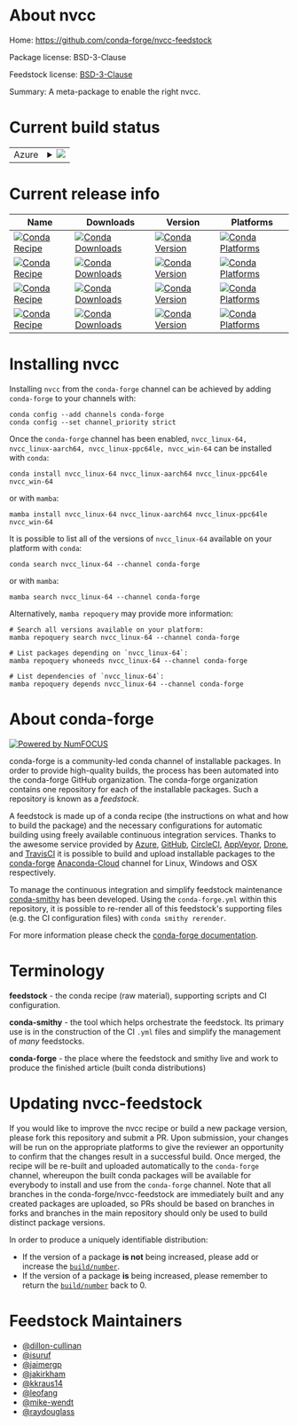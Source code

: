 About nvcc
==========

Home: https://github.com/conda-forge/nvcc-feedstock

Package license: BSD-3-Clause

Feedstock license: [BSD-3-Clause](https://github.com/conda-forge/nvcc-feedstock/blob/main/LICENSE.txt)

Summary: A meta-package to enable the right nvcc.

Current build status
====================


<table>
    
  <tr>
    <td>Azure</td>
    <td>
      <details>
        <summary>
          <a href="https://dev.azure.com/conda-forge/feedstock-builds/_build/latest?definitionId=7480&branchName=main">
            <img src="https://dev.azure.com/conda-forge/feedstock-builds/_apis/build/status/nvcc-feedstock?branchName=main">
          </a>
        </summary>
        <table>
          <thead><tr><th>Variant</th><th>Status</th></tr></thead>
          <tbody><tr>
              <td>linux_64_cdt_namecos6cross_target_platformlinux-64cuda_compiler_version10.0</td>
              <td>
                <a href="https://dev.azure.com/conda-forge/feedstock-builds/_build/latest?definitionId=7480&branchName=main">
                  <img src="https://dev.azure.com/conda-forge/feedstock-builds/_apis/build/status/nvcc-feedstock?branchName=main&jobName=linux&configuration=linux%20linux_64_cdt_namecos6cross_target_platformlinux-64cuda_compiler_version10.0" alt="variant">
                </a>
              </td>
            </tr><tr>
              <td>linux_64_cdt_namecos6cross_target_platformlinux-64cuda_compiler_version10.1</td>
              <td>
                <a href="https://dev.azure.com/conda-forge/feedstock-builds/_build/latest?definitionId=7480&branchName=main">
                  <img src="https://dev.azure.com/conda-forge/feedstock-builds/_apis/build/status/nvcc-feedstock?branchName=main&jobName=linux&configuration=linux%20linux_64_cdt_namecos6cross_target_platformlinux-64cuda_compiler_version10.1" alt="variant">
                </a>
              </td>
            </tr><tr>
              <td>linux_64_cdt_namecos6cross_target_platformlinux-64cuda_compiler_version10.2</td>
              <td>
                <a href="https://dev.azure.com/conda-forge/feedstock-builds/_build/latest?definitionId=7480&branchName=main">
                  <img src="https://dev.azure.com/conda-forge/feedstock-builds/_apis/build/status/nvcc-feedstock?branchName=main&jobName=linux&configuration=linux%20linux_64_cdt_namecos6cross_target_platformlinux-64cuda_compiler_version10.2" alt="variant">
                </a>
              </td>
            </tr><tr>
              <td>linux_64_cdt_namecos6cross_target_platformlinux-64cuda_compiler_version9.2</td>
              <td>
                <a href="https://dev.azure.com/conda-forge/feedstock-builds/_build/latest?definitionId=7480&branchName=main">
                  <img src="https://dev.azure.com/conda-forge/feedstock-builds/_apis/build/status/nvcc-feedstock?branchName=main&jobName=linux&configuration=linux%20linux_64_cdt_namecos6cross_target_platformlinux-64cuda_compiler_version9.2" alt="variant">
                </a>
              </td>
            </tr><tr>
              <td>linux_64_cdt_namecos6cross_target_platformlinux-aarch64cuda_compiler_version10.0</td>
              <td>
                <a href="https://dev.azure.com/conda-forge/feedstock-builds/_build/latest?definitionId=7480&branchName=main">
                  <img src="https://dev.azure.com/conda-forge/feedstock-builds/_apis/build/status/nvcc-feedstock?branchName=main&jobName=linux&configuration=linux%20linux_64_cdt_namecos6cross_target_platformlinux-aarch64cuda_compiler_version10.0" alt="variant">
                </a>
              </td>
            </tr><tr>
              <td>linux_64_cdt_namecos6cross_target_platformlinux-aarch64cuda_compiler_version10.1</td>
              <td>
                <a href="https://dev.azure.com/conda-forge/feedstock-builds/_build/latest?definitionId=7480&branchName=main">
                  <img src="https://dev.azure.com/conda-forge/feedstock-builds/_apis/build/status/nvcc-feedstock?branchName=main&jobName=linux&configuration=linux%20linux_64_cdt_namecos6cross_target_platformlinux-aarch64cuda_compiler_version10.1" alt="variant">
                </a>
              </td>
            </tr><tr>
              <td>linux_64_cdt_namecos6cross_target_platformlinux-aarch64cuda_compiler_version10.2</td>
              <td>
                <a href="https://dev.azure.com/conda-forge/feedstock-builds/_build/latest?definitionId=7480&branchName=main">
                  <img src="https://dev.azure.com/conda-forge/feedstock-builds/_apis/build/status/nvcc-feedstock?branchName=main&jobName=linux&configuration=linux%20linux_64_cdt_namecos6cross_target_platformlinux-aarch64cuda_compiler_version10.2" alt="variant">
                </a>
              </td>
            </tr><tr>
              <td>linux_64_cdt_namecos6cross_target_platformlinux-aarch64cuda_compiler_version9.2</td>
              <td>
                <a href="https://dev.azure.com/conda-forge/feedstock-builds/_build/latest?definitionId=7480&branchName=main">
                  <img src="https://dev.azure.com/conda-forge/feedstock-builds/_apis/build/status/nvcc-feedstock?branchName=main&jobName=linux&configuration=linux%20linux_64_cdt_namecos6cross_target_platformlinux-aarch64cuda_compiler_version9.2" alt="variant">
                </a>
              </td>
            </tr><tr>
              <td>linux_64_cdt_namecos6cross_target_platformlinux-ppc64lecuda_compiler_version10.0</td>
              <td>
                <a href="https://dev.azure.com/conda-forge/feedstock-builds/_build/latest?definitionId=7480&branchName=main">
                  <img src="https://dev.azure.com/conda-forge/feedstock-builds/_apis/build/status/nvcc-feedstock?branchName=main&jobName=linux&configuration=linux%20linux_64_cdt_namecos6cross_target_platformlinux-ppc64lecuda_compiler_version10.0" alt="variant">
                </a>
              </td>
            </tr><tr>
              <td>linux_64_cdt_namecos6cross_target_platformlinux-ppc64lecuda_compiler_version10.1</td>
              <td>
                <a href="https://dev.azure.com/conda-forge/feedstock-builds/_build/latest?definitionId=7480&branchName=main">
                  <img src="https://dev.azure.com/conda-forge/feedstock-builds/_apis/build/status/nvcc-feedstock?branchName=main&jobName=linux&configuration=linux%20linux_64_cdt_namecos6cross_target_platformlinux-ppc64lecuda_compiler_version10.1" alt="variant">
                </a>
              </td>
            </tr><tr>
              <td>linux_64_cdt_namecos6cross_target_platformlinux-ppc64lecuda_compiler_version10.2</td>
              <td>
                <a href="https://dev.azure.com/conda-forge/feedstock-builds/_build/latest?definitionId=7480&branchName=main">
                  <img src="https://dev.azure.com/conda-forge/feedstock-builds/_apis/build/status/nvcc-feedstock?branchName=main&jobName=linux&configuration=linux%20linux_64_cdt_namecos6cross_target_platformlinux-ppc64lecuda_compiler_version10.2" alt="variant">
                </a>
              </td>
            </tr><tr>
              <td>linux_64_cdt_namecos6cross_target_platformlinux-ppc64lecuda_compiler_version9.2</td>
              <td>
                <a href="https://dev.azure.com/conda-forge/feedstock-builds/_build/latest?definitionId=7480&branchName=main">
                  <img src="https://dev.azure.com/conda-forge/feedstock-builds/_apis/build/status/nvcc-feedstock?branchName=main&jobName=linux&configuration=linux%20linux_64_cdt_namecos6cross_target_platformlinux-ppc64lecuda_compiler_version9.2" alt="variant">
                </a>
              </td>
            </tr><tr>
              <td>linux_64_cdt_namecos7cross_target_platformlinux-64cuda_compiler_version11.0</td>
              <td>
                <a href="https://dev.azure.com/conda-forge/feedstock-builds/_build/latest?definitionId=7480&branchName=main">
                  <img src="https://dev.azure.com/conda-forge/feedstock-builds/_apis/build/status/nvcc-feedstock?branchName=main&jobName=linux&configuration=linux%20linux_64_cdt_namecos7cross_target_platformlinux-64cuda_compiler_version11.0" alt="variant">
                </a>
              </td>
            </tr><tr>
              <td>linux_64_cdt_namecos7cross_target_platformlinux-64cuda_compiler_version11.1</td>
              <td>
                <a href="https://dev.azure.com/conda-forge/feedstock-builds/_build/latest?definitionId=7480&branchName=main">
                  <img src="https://dev.azure.com/conda-forge/feedstock-builds/_apis/build/status/nvcc-feedstock?branchName=main&jobName=linux&configuration=linux%20linux_64_cdt_namecos7cross_target_platformlinux-64cuda_compiler_version11.1" alt="variant">
                </a>
              </td>
            </tr><tr>
              <td>linux_64_cdt_namecos7cross_target_platformlinux-64cuda_compiler_version11.2</td>
              <td>
                <a href="https://dev.azure.com/conda-forge/feedstock-builds/_build/latest?definitionId=7480&branchName=main">
                  <img src="https://dev.azure.com/conda-forge/feedstock-builds/_apis/build/status/nvcc-feedstock?branchName=main&jobName=linux&configuration=linux%20linux_64_cdt_namecos7cross_target_platformlinux-64cuda_compiler_version11.2" alt="variant">
                </a>
              </td>
            </tr><tr>
              <td>linux_64_cdt_namecos7cross_target_platformlinux-64cuda_compiler_version11.3</td>
              <td>
                <a href="https://dev.azure.com/conda-forge/feedstock-builds/_build/latest?definitionId=7480&branchName=main">
                  <img src="https://dev.azure.com/conda-forge/feedstock-builds/_apis/build/status/nvcc-feedstock?branchName=main&jobName=linux&configuration=linux%20linux_64_cdt_namecos7cross_target_platformlinux-64cuda_compiler_version11.3" alt="variant">
                </a>
              </td>
            </tr><tr>
              <td>linux_64_cdt_namecos7cross_target_platformlinux-64cuda_compiler_version11.4</td>
              <td>
                <a href="https://dev.azure.com/conda-forge/feedstock-builds/_build/latest?definitionId=7480&branchName=main">
                  <img src="https://dev.azure.com/conda-forge/feedstock-builds/_apis/build/status/nvcc-feedstock?branchName=main&jobName=linux&configuration=linux%20linux_64_cdt_namecos7cross_target_platformlinux-64cuda_compiler_version11.4" alt="variant">
                </a>
              </td>
            </tr><tr>
              <td>linux_64_cdt_namecos7cross_target_platformlinux-64cuda_compiler_version11.5</td>
              <td>
                <a href="https://dev.azure.com/conda-forge/feedstock-builds/_build/latest?definitionId=7480&branchName=main">
                  <img src="https://dev.azure.com/conda-forge/feedstock-builds/_apis/build/status/nvcc-feedstock?branchName=main&jobName=linux&configuration=linux%20linux_64_cdt_namecos7cross_target_platformlinux-64cuda_compiler_version11.5" alt="variant">
                </a>
              </td>
            </tr><tr>
              <td>linux_64_cdt_namecos7cross_target_platformlinux-64cuda_compiler_version11.6</td>
              <td>
                <a href="https://dev.azure.com/conda-forge/feedstock-builds/_build/latest?definitionId=7480&branchName=main">
                  <img src="https://dev.azure.com/conda-forge/feedstock-builds/_apis/build/status/nvcc-feedstock?branchName=main&jobName=linux&configuration=linux%20linux_64_cdt_namecos7cross_target_platformlinux-64cuda_compiler_version11.6" alt="variant">
                </a>
              </td>
            </tr><tr>
              <td>linux_64_cdt_namecos7cross_target_platformlinux-64cuda_compiler_version11.7</td>
              <td>
                <a href="https://dev.azure.com/conda-forge/feedstock-builds/_build/latest?definitionId=7480&branchName=main">
                  <img src="https://dev.azure.com/conda-forge/feedstock-builds/_apis/build/status/nvcc-feedstock?branchName=main&jobName=linux&configuration=linux%20linux_64_cdt_namecos7cross_target_platformlinux-64cuda_compiler_version11.7" alt="variant">
                </a>
              </td>
            </tr><tr>
              <td>linux_64_cdt_namecos7cross_target_platformlinux-64cuda_compiler_version11.8</td>
              <td>
                <a href="https://dev.azure.com/conda-forge/feedstock-builds/_build/latest?definitionId=7480&branchName=main">
                  <img src="https://dev.azure.com/conda-forge/feedstock-builds/_apis/build/status/nvcc-feedstock?branchName=main&jobName=linux&configuration=linux%20linux_64_cdt_namecos7cross_target_platformlinux-64cuda_compiler_version11.8" alt="variant">
                </a>
              </td>
            </tr><tr>
              <td>linux_64_cdt_namecos7cross_target_platformlinux-aarch64cuda_compiler_version11.0</td>
              <td>
                <a href="https://dev.azure.com/conda-forge/feedstock-builds/_build/latest?definitionId=7480&branchName=main">
                  <img src="https://dev.azure.com/conda-forge/feedstock-builds/_apis/build/status/nvcc-feedstock?branchName=main&jobName=linux&configuration=linux%20linux_64_cdt_namecos7cross_target_platformlinux-aarch64cuda_compiler_version11.0" alt="variant">
                </a>
              </td>
            </tr><tr>
              <td>linux_64_cdt_namecos7cross_target_platformlinux-aarch64cuda_compiler_version11.1</td>
              <td>
                <a href="https://dev.azure.com/conda-forge/feedstock-builds/_build/latest?definitionId=7480&branchName=main">
                  <img src="https://dev.azure.com/conda-forge/feedstock-builds/_apis/build/status/nvcc-feedstock?branchName=main&jobName=linux&configuration=linux%20linux_64_cdt_namecos7cross_target_platformlinux-aarch64cuda_compiler_version11.1" alt="variant">
                </a>
              </td>
            </tr><tr>
              <td>linux_64_cdt_namecos7cross_target_platformlinux-aarch64cuda_compiler_version11.2</td>
              <td>
                <a href="https://dev.azure.com/conda-forge/feedstock-builds/_build/latest?definitionId=7480&branchName=main">
                  <img src="https://dev.azure.com/conda-forge/feedstock-builds/_apis/build/status/nvcc-feedstock?branchName=main&jobName=linux&configuration=linux%20linux_64_cdt_namecos7cross_target_platformlinux-aarch64cuda_compiler_version11.2" alt="variant">
                </a>
              </td>
            </tr><tr>
              <td>linux_64_cdt_namecos7cross_target_platformlinux-aarch64cuda_compiler_version11.3</td>
              <td>
                <a href="https://dev.azure.com/conda-forge/feedstock-builds/_build/latest?definitionId=7480&branchName=main">
                  <img src="https://dev.azure.com/conda-forge/feedstock-builds/_apis/build/status/nvcc-feedstock?branchName=main&jobName=linux&configuration=linux%20linux_64_cdt_namecos7cross_target_platformlinux-aarch64cuda_compiler_version11.3" alt="variant">
                </a>
              </td>
            </tr><tr>
              <td>linux_64_cdt_namecos7cross_target_platformlinux-aarch64cuda_compiler_version11.4</td>
              <td>
                <a href="https://dev.azure.com/conda-forge/feedstock-builds/_build/latest?definitionId=7480&branchName=main">
                  <img src="https://dev.azure.com/conda-forge/feedstock-builds/_apis/build/status/nvcc-feedstock?branchName=main&jobName=linux&configuration=linux%20linux_64_cdt_namecos7cross_target_platformlinux-aarch64cuda_compiler_version11.4" alt="variant">
                </a>
              </td>
            </tr><tr>
              <td>linux_64_cdt_namecos7cross_target_platformlinux-aarch64cuda_compiler_version11.5</td>
              <td>
                <a href="https://dev.azure.com/conda-forge/feedstock-builds/_build/latest?definitionId=7480&branchName=main">
                  <img src="https://dev.azure.com/conda-forge/feedstock-builds/_apis/build/status/nvcc-feedstock?branchName=main&jobName=linux&configuration=linux%20linux_64_cdt_namecos7cross_target_platformlinux-aarch64cuda_compiler_version11.5" alt="variant">
                </a>
              </td>
            </tr><tr>
              <td>linux_64_cdt_namecos7cross_target_platformlinux-aarch64cuda_compiler_version11.6</td>
              <td>
                <a href="https://dev.azure.com/conda-forge/feedstock-builds/_build/latest?definitionId=7480&branchName=main">
                  <img src="https://dev.azure.com/conda-forge/feedstock-builds/_apis/build/status/nvcc-feedstock?branchName=main&jobName=linux&configuration=linux%20linux_64_cdt_namecos7cross_target_platformlinux-aarch64cuda_compiler_version11.6" alt="variant">
                </a>
              </td>
            </tr><tr>
              <td>linux_64_cdt_namecos7cross_target_platformlinux-aarch64cuda_compiler_version11.7</td>
              <td>
                <a href="https://dev.azure.com/conda-forge/feedstock-builds/_build/latest?definitionId=7480&branchName=main">
                  <img src="https://dev.azure.com/conda-forge/feedstock-builds/_apis/build/status/nvcc-feedstock?branchName=main&jobName=linux&configuration=linux%20linux_64_cdt_namecos7cross_target_platformlinux-aarch64cuda_compiler_version11.7" alt="variant">
                </a>
              </td>
            </tr><tr>
              <td>linux_64_cdt_namecos7cross_target_platformlinux-aarch64cuda_compiler_version11.8</td>
              <td>
                <a href="https://dev.azure.com/conda-forge/feedstock-builds/_build/latest?definitionId=7480&branchName=main">
                  <img src="https://dev.azure.com/conda-forge/feedstock-builds/_apis/build/status/nvcc-feedstock?branchName=main&jobName=linux&configuration=linux%20linux_64_cdt_namecos7cross_target_platformlinux-aarch64cuda_compiler_version11.8" alt="variant">
                </a>
              </td>
            </tr><tr>
              <td>linux_64_cdt_namecos7cross_target_platformlinux-ppc64lecuda_compiler_version11.0</td>
              <td>
                <a href="https://dev.azure.com/conda-forge/feedstock-builds/_build/latest?definitionId=7480&branchName=main">
                  <img src="https://dev.azure.com/conda-forge/feedstock-builds/_apis/build/status/nvcc-feedstock?branchName=main&jobName=linux&configuration=linux%20linux_64_cdt_namecos7cross_target_platformlinux-ppc64lecuda_compiler_version11.0" alt="variant">
                </a>
              </td>
            </tr><tr>
              <td>linux_64_cdt_namecos7cross_target_platformlinux-ppc64lecuda_compiler_version11.1</td>
              <td>
                <a href="https://dev.azure.com/conda-forge/feedstock-builds/_build/latest?definitionId=7480&branchName=main">
                  <img src="https://dev.azure.com/conda-forge/feedstock-builds/_apis/build/status/nvcc-feedstock?branchName=main&jobName=linux&configuration=linux%20linux_64_cdt_namecos7cross_target_platformlinux-ppc64lecuda_compiler_version11.1" alt="variant">
                </a>
              </td>
            </tr><tr>
              <td>linux_64_cdt_namecos7cross_target_platformlinux-ppc64lecuda_compiler_version11.2</td>
              <td>
                <a href="https://dev.azure.com/conda-forge/feedstock-builds/_build/latest?definitionId=7480&branchName=main">
                  <img src="https://dev.azure.com/conda-forge/feedstock-builds/_apis/build/status/nvcc-feedstock?branchName=main&jobName=linux&configuration=linux%20linux_64_cdt_namecos7cross_target_platformlinux-ppc64lecuda_compiler_version11.2" alt="variant">
                </a>
              </td>
            </tr><tr>
              <td>linux_64_cdt_namecos7cross_target_platformlinux-ppc64lecuda_compiler_version11.3</td>
              <td>
                <a href="https://dev.azure.com/conda-forge/feedstock-builds/_build/latest?definitionId=7480&branchName=main">
                  <img src="https://dev.azure.com/conda-forge/feedstock-builds/_apis/build/status/nvcc-feedstock?branchName=main&jobName=linux&configuration=linux%20linux_64_cdt_namecos7cross_target_platformlinux-ppc64lecuda_compiler_version11.3" alt="variant">
                </a>
              </td>
            </tr><tr>
              <td>linux_64_cdt_namecos7cross_target_platformlinux-ppc64lecuda_compiler_version11.4</td>
              <td>
                <a href="https://dev.azure.com/conda-forge/feedstock-builds/_build/latest?definitionId=7480&branchName=main">
                  <img src="https://dev.azure.com/conda-forge/feedstock-builds/_apis/build/status/nvcc-feedstock?branchName=main&jobName=linux&configuration=linux%20linux_64_cdt_namecos7cross_target_platformlinux-ppc64lecuda_compiler_version11.4" alt="variant">
                </a>
              </td>
            </tr><tr>
              <td>linux_64_cdt_namecos7cross_target_platformlinux-ppc64lecuda_compiler_version11.5</td>
              <td>
                <a href="https://dev.azure.com/conda-forge/feedstock-builds/_build/latest?definitionId=7480&branchName=main">
                  <img src="https://dev.azure.com/conda-forge/feedstock-builds/_apis/build/status/nvcc-feedstock?branchName=main&jobName=linux&configuration=linux%20linux_64_cdt_namecos7cross_target_platformlinux-ppc64lecuda_compiler_version11.5" alt="variant">
                </a>
              </td>
            </tr><tr>
              <td>linux_64_cdt_namecos7cross_target_platformlinux-ppc64lecuda_compiler_version11.6</td>
              <td>
                <a href="https://dev.azure.com/conda-forge/feedstock-builds/_build/latest?definitionId=7480&branchName=main">
                  <img src="https://dev.azure.com/conda-forge/feedstock-builds/_apis/build/status/nvcc-feedstock?branchName=main&jobName=linux&configuration=linux%20linux_64_cdt_namecos7cross_target_platformlinux-ppc64lecuda_compiler_version11.6" alt="variant">
                </a>
              </td>
            </tr><tr>
              <td>linux_64_cdt_namecos7cross_target_platformlinux-ppc64lecuda_compiler_version11.7</td>
              <td>
                <a href="https://dev.azure.com/conda-forge/feedstock-builds/_build/latest?definitionId=7480&branchName=main">
                  <img src="https://dev.azure.com/conda-forge/feedstock-builds/_apis/build/status/nvcc-feedstock?branchName=main&jobName=linux&configuration=linux%20linux_64_cdt_namecos7cross_target_platformlinux-ppc64lecuda_compiler_version11.7" alt="variant">
                </a>
              </td>
            </tr><tr>
              <td>linux_64_cdt_namecos7cross_target_platformlinux-ppc64lecuda_compiler_version11.8</td>
              <td>
                <a href="https://dev.azure.com/conda-forge/feedstock-builds/_build/latest?definitionId=7480&branchName=main">
                  <img src="https://dev.azure.com/conda-forge/feedstock-builds/_apis/build/status/nvcc-feedstock?branchName=main&jobName=linux&configuration=linux%20linux_64_cdt_namecos7cross_target_platformlinux-ppc64lecuda_compiler_version11.8" alt="variant">
                </a>
              </td>
            </tr><tr>
              <td>linux_aarch64_cuda_compiler_version11.0</td>
              <td>
                <a href="https://dev.azure.com/conda-forge/feedstock-builds/_build/latest?definitionId=7480&branchName=main">
                  <img src="https://dev.azure.com/conda-forge/feedstock-builds/_apis/build/status/nvcc-feedstock?branchName=main&jobName=linux&configuration=linux%20linux_aarch64_cuda_compiler_version11.0" alt="variant">
                </a>
              </td>
            </tr><tr>
              <td>linux_aarch64_cuda_compiler_version11.1</td>
              <td>
                <a href="https://dev.azure.com/conda-forge/feedstock-builds/_build/latest?definitionId=7480&branchName=main">
                  <img src="https://dev.azure.com/conda-forge/feedstock-builds/_apis/build/status/nvcc-feedstock?branchName=main&jobName=linux&configuration=linux%20linux_aarch64_cuda_compiler_version11.1" alt="variant">
                </a>
              </td>
            </tr><tr>
              <td>linux_aarch64_cuda_compiler_version11.2</td>
              <td>
                <a href="https://dev.azure.com/conda-forge/feedstock-builds/_build/latest?definitionId=7480&branchName=main">
                  <img src="https://dev.azure.com/conda-forge/feedstock-builds/_apis/build/status/nvcc-feedstock?branchName=main&jobName=linux&configuration=linux%20linux_aarch64_cuda_compiler_version11.2" alt="variant">
                </a>
              </td>
            </tr><tr>
              <td>linux_aarch64_cuda_compiler_version11.3</td>
              <td>
                <a href="https://dev.azure.com/conda-forge/feedstock-builds/_build/latest?definitionId=7480&branchName=main">
                  <img src="https://dev.azure.com/conda-forge/feedstock-builds/_apis/build/status/nvcc-feedstock?branchName=main&jobName=linux&configuration=linux%20linux_aarch64_cuda_compiler_version11.3" alt="variant">
                </a>
              </td>
            </tr><tr>
              <td>linux_aarch64_cuda_compiler_version11.4</td>
              <td>
                <a href="https://dev.azure.com/conda-forge/feedstock-builds/_build/latest?definitionId=7480&branchName=main">
                  <img src="https://dev.azure.com/conda-forge/feedstock-builds/_apis/build/status/nvcc-feedstock?branchName=main&jobName=linux&configuration=linux%20linux_aarch64_cuda_compiler_version11.4" alt="variant">
                </a>
              </td>
            </tr><tr>
              <td>linux_aarch64_cuda_compiler_version11.5</td>
              <td>
                <a href="https://dev.azure.com/conda-forge/feedstock-builds/_build/latest?definitionId=7480&branchName=main">
                  <img src="https://dev.azure.com/conda-forge/feedstock-builds/_apis/build/status/nvcc-feedstock?branchName=main&jobName=linux&configuration=linux%20linux_aarch64_cuda_compiler_version11.5" alt="variant">
                </a>
              </td>
            </tr><tr>
              <td>linux_aarch64_cuda_compiler_version11.6</td>
              <td>
                <a href="https://dev.azure.com/conda-forge/feedstock-builds/_build/latest?definitionId=7480&branchName=main">
                  <img src="https://dev.azure.com/conda-forge/feedstock-builds/_apis/build/status/nvcc-feedstock?branchName=main&jobName=linux&configuration=linux%20linux_aarch64_cuda_compiler_version11.6" alt="variant">
                </a>
              </td>
            </tr><tr>
              <td>linux_aarch64_cuda_compiler_version11.7</td>
              <td>
                <a href="https://dev.azure.com/conda-forge/feedstock-builds/_build/latest?definitionId=7480&branchName=main">
                  <img src="https://dev.azure.com/conda-forge/feedstock-builds/_apis/build/status/nvcc-feedstock?branchName=main&jobName=linux&configuration=linux%20linux_aarch64_cuda_compiler_version11.7" alt="variant">
                </a>
              </td>
            </tr><tr>
              <td>linux_aarch64_cuda_compiler_version11.8</td>
              <td>
                <a href="https://dev.azure.com/conda-forge/feedstock-builds/_build/latest?definitionId=7480&branchName=main">
                  <img src="https://dev.azure.com/conda-forge/feedstock-builds/_apis/build/status/nvcc-feedstock?branchName=main&jobName=linux&configuration=linux%20linux_aarch64_cuda_compiler_version11.8" alt="variant">
                </a>
              </td>
            </tr><tr>
              <td>linux_ppc64le_cuda_compiler_version10.2</td>
              <td>
                <a href="https://dev.azure.com/conda-forge/feedstock-builds/_build/latest?definitionId=7480&branchName=main">
                  <img src="https://dev.azure.com/conda-forge/feedstock-builds/_apis/build/status/nvcc-feedstock?branchName=main&jobName=linux&configuration=linux%20linux_ppc64le_cuda_compiler_version10.2" alt="variant">
                </a>
              </td>
            </tr><tr>
              <td>linux_ppc64le_cuda_compiler_version11.0</td>
              <td>
                <a href="https://dev.azure.com/conda-forge/feedstock-builds/_build/latest?definitionId=7480&branchName=main">
                  <img src="https://dev.azure.com/conda-forge/feedstock-builds/_apis/build/status/nvcc-feedstock?branchName=main&jobName=linux&configuration=linux%20linux_ppc64le_cuda_compiler_version11.0" alt="variant">
                </a>
              </td>
            </tr><tr>
              <td>linux_ppc64le_cuda_compiler_version11.1</td>
              <td>
                <a href="https://dev.azure.com/conda-forge/feedstock-builds/_build/latest?definitionId=7480&branchName=main">
                  <img src="https://dev.azure.com/conda-forge/feedstock-builds/_apis/build/status/nvcc-feedstock?branchName=main&jobName=linux&configuration=linux%20linux_ppc64le_cuda_compiler_version11.1" alt="variant">
                </a>
              </td>
            </tr><tr>
              <td>linux_ppc64le_cuda_compiler_version11.2</td>
              <td>
                <a href="https://dev.azure.com/conda-forge/feedstock-builds/_build/latest?definitionId=7480&branchName=main">
                  <img src="https://dev.azure.com/conda-forge/feedstock-builds/_apis/build/status/nvcc-feedstock?branchName=main&jobName=linux&configuration=linux%20linux_ppc64le_cuda_compiler_version11.2" alt="variant">
                </a>
              </td>
            </tr><tr>
              <td>linux_ppc64le_cuda_compiler_version11.3</td>
              <td>
                <a href="https://dev.azure.com/conda-forge/feedstock-builds/_build/latest?definitionId=7480&branchName=main">
                  <img src="https://dev.azure.com/conda-forge/feedstock-builds/_apis/build/status/nvcc-feedstock?branchName=main&jobName=linux&configuration=linux%20linux_ppc64le_cuda_compiler_version11.3" alt="variant">
                </a>
              </td>
            </tr><tr>
              <td>linux_ppc64le_cuda_compiler_version11.4</td>
              <td>
                <a href="https://dev.azure.com/conda-forge/feedstock-builds/_build/latest?definitionId=7480&branchName=main">
                  <img src="https://dev.azure.com/conda-forge/feedstock-builds/_apis/build/status/nvcc-feedstock?branchName=main&jobName=linux&configuration=linux%20linux_ppc64le_cuda_compiler_version11.4" alt="variant">
                </a>
              </td>
            </tr><tr>
              <td>linux_ppc64le_cuda_compiler_version11.5</td>
              <td>
                <a href="https://dev.azure.com/conda-forge/feedstock-builds/_build/latest?definitionId=7480&branchName=main">
                  <img src="https://dev.azure.com/conda-forge/feedstock-builds/_apis/build/status/nvcc-feedstock?branchName=main&jobName=linux&configuration=linux%20linux_ppc64le_cuda_compiler_version11.5" alt="variant">
                </a>
              </td>
            </tr><tr>
              <td>linux_ppc64le_cuda_compiler_version11.6</td>
              <td>
                <a href="https://dev.azure.com/conda-forge/feedstock-builds/_build/latest?definitionId=7480&branchName=main">
                  <img src="https://dev.azure.com/conda-forge/feedstock-builds/_apis/build/status/nvcc-feedstock?branchName=main&jobName=linux&configuration=linux%20linux_ppc64le_cuda_compiler_version11.6" alt="variant">
                </a>
              </td>
            </tr><tr>
              <td>linux_ppc64le_cuda_compiler_version11.7</td>
              <td>
                <a href="https://dev.azure.com/conda-forge/feedstock-builds/_build/latest?definitionId=7480&branchName=main">
                  <img src="https://dev.azure.com/conda-forge/feedstock-builds/_apis/build/status/nvcc-feedstock?branchName=main&jobName=linux&configuration=linux%20linux_ppc64le_cuda_compiler_version11.7" alt="variant">
                </a>
              </td>
            </tr><tr>
              <td>linux_ppc64le_cuda_compiler_version11.8</td>
              <td>
                <a href="https://dev.azure.com/conda-forge/feedstock-builds/_build/latest?definitionId=7480&branchName=main">
                  <img src="https://dev.azure.com/conda-forge/feedstock-builds/_apis/build/status/nvcc-feedstock?branchName=main&jobName=linux&configuration=linux%20linux_ppc64le_cuda_compiler_version11.8" alt="variant">
                </a>
              </td>
            </tr><tr>
              <td>win_64_cuda_compiler_version10.1</td>
              <td>
                <a href="https://dev.azure.com/conda-forge/feedstock-builds/_build/latest?definitionId=7480&branchName=main">
                  <img src="https://dev.azure.com/conda-forge/feedstock-builds/_apis/build/status/nvcc-feedstock?branchName=main&jobName=win&configuration=win%20win_64_cuda_compiler_version10.1" alt="variant">
                </a>
              </td>
            </tr><tr>
              <td>win_64_cuda_compiler_version10.2</td>
              <td>
                <a href="https://dev.azure.com/conda-forge/feedstock-builds/_build/latest?definitionId=7480&branchName=main">
                  <img src="https://dev.azure.com/conda-forge/feedstock-builds/_apis/build/status/nvcc-feedstock?branchName=main&jobName=win&configuration=win%20win_64_cuda_compiler_version10.2" alt="variant">
                </a>
              </td>
            </tr><tr>
              <td>win_64_cuda_compiler_version11.0</td>
              <td>
                <a href="https://dev.azure.com/conda-forge/feedstock-builds/_build/latest?definitionId=7480&branchName=main">
                  <img src="https://dev.azure.com/conda-forge/feedstock-builds/_apis/build/status/nvcc-feedstock?branchName=main&jobName=win&configuration=win%20win_64_cuda_compiler_version11.0" alt="variant">
                </a>
              </td>
            </tr><tr>
              <td>win_64_cuda_compiler_version11.1</td>
              <td>
                <a href="https://dev.azure.com/conda-forge/feedstock-builds/_build/latest?definitionId=7480&branchName=main">
                  <img src="https://dev.azure.com/conda-forge/feedstock-builds/_apis/build/status/nvcc-feedstock?branchName=main&jobName=win&configuration=win%20win_64_cuda_compiler_version11.1" alt="variant">
                </a>
              </td>
            </tr><tr>
              <td>win_64_cuda_compiler_version11.2</td>
              <td>
                <a href="https://dev.azure.com/conda-forge/feedstock-builds/_build/latest?definitionId=7480&branchName=main">
                  <img src="https://dev.azure.com/conda-forge/feedstock-builds/_apis/build/status/nvcc-feedstock?branchName=main&jobName=win&configuration=win%20win_64_cuda_compiler_version11.2" alt="variant">
                </a>
              </td>
            </tr><tr>
              <td>win_64_cuda_compiler_version11.3</td>
              <td>
                <a href="https://dev.azure.com/conda-forge/feedstock-builds/_build/latest?definitionId=7480&branchName=main">
                  <img src="https://dev.azure.com/conda-forge/feedstock-builds/_apis/build/status/nvcc-feedstock?branchName=main&jobName=win&configuration=win%20win_64_cuda_compiler_version11.3" alt="variant">
                </a>
              </td>
            </tr><tr>
              <td>win_64_cuda_compiler_version11.4</td>
              <td>
                <a href="https://dev.azure.com/conda-forge/feedstock-builds/_build/latest?definitionId=7480&branchName=main">
                  <img src="https://dev.azure.com/conda-forge/feedstock-builds/_apis/build/status/nvcc-feedstock?branchName=main&jobName=win&configuration=win%20win_64_cuda_compiler_version11.4" alt="variant">
                </a>
              </td>
            </tr><tr>
              <td>win_64_cuda_compiler_version11.5</td>
              <td>
                <a href="https://dev.azure.com/conda-forge/feedstock-builds/_build/latest?definitionId=7480&branchName=main">
                  <img src="https://dev.azure.com/conda-forge/feedstock-builds/_apis/build/status/nvcc-feedstock?branchName=main&jobName=win&configuration=win%20win_64_cuda_compiler_version11.5" alt="variant">
                </a>
              </td>
            </tr><tr>
              <td>win_64_cuda_compiler_version11.6</td>
              <td>
                <a href="https://dev.azure.com/conda-forge/feedstock-builds/_build/latest?definitionId=7480&branchName=main">
                  <img src="https://dev.azure.com/conda-forge/feedstock-builds/_apis/build/status/nvcc-feedstock?branchName=main&jobName=win&configuration=win%20win_64_cuda_compiler_version11.6" alt="variant">
                </a>
              </td>
            </tr><tr>
              <td>win_64_cuda_compiler_version11.7</td>
              <td>
                <a href="https://dev.azure.com/conda-forge/feedstock-builds/_build/latest?definitionId=7480&branchName=main">
                  <img src="https://dev.azure.com/conda-forge/feedstock-builds/_apis/build/status/nvcc-feedstock?branchName=main&jobName=win&configuration=win%20win_64_cuda_compiler_version11.7" alt="variant">
                </a>
              </td>
            </tr><tr>
              <td>win_64_cuda_compiler_version11.8</td>
              <td>
                <a href="https://dev.azure.com/conda-forge/feedstock-builds/_build/latest?definitionId=7480&branchName=main">
                  <img src="https://dev.azure.com/conda-forge/feedstock-builds/_apis/build/status/nvcc-feedstock?branchName=main&jobName=win&configuration=win%20win_64_cuda_compiler_version11.8" alt="variant">
                </a>
              </td>
            </tr>
          </tbody>
        </table>
      </details>
    </td>
  </tr>
</table>

Current release info
====================

| Name | Downloads | Version | Platforms |
| --- | --- | --- | --- |
| [![Conda Recipe](https://img.shields.io/badge/recipe-nvcc_linux--64-green.svg)](https://anaconda.org/conda-forge/nvcc_linux-64) | [![Conda Downloads](https://img.shields.io/conda/dn/conda-forge/nvcc_linux-64.svg)](https://anaconda.org/conda-forge/nvcc_linux-64) | [![Conda Version](https://img.shields.io/conda/vn/conda-forge/nvcc_linux-64.svg)](https://anaconda.org/conda-forge/nvcc_linux-64) | [![Conda Platforms](https://img.shields.io/conda/pn/conda-forge/nvcc_linux-64.svg)](https://anaconda.org/conda-forge/nvcc_linux-64) |
| [![Conda Recipe](https://img.shields.io/badge/recipe-nvcc_linux--aarch64-green.svg)](https://anaconda.org/conda-forge/nvcc_linux-aarch64) | [![Conda Downloads](https://img.shields.io/conda/dn/conda-forge/nvcc_linux-aarch64.svg)](https://anaconda.org/conda-forge/nvcc_linux-aarch64) | [![Conda Version](https://img.shields.io/conda/vn/conda-forge/nvcc_linux-aarch64.svg)](https://anaconda.org/conda-forge/nvcc_linux-aarch64) | [![Conda Platforms](https://img.shields.io/conda/pn/conda-forge/nvcc_linux-aarch64.svg)](https://anaconda.org/conda-forge/nvcc_linux-aarch64) |
| [![Conda Recipe](https://img.shields.io/badge/recipe-nvcc_linux--ppc64le-green.svg)](https://anaconda.org/conda-forge/nvcc_linux-ppc64le) | [![Conda Downloads](https://img.shields.io/conda/dn/conda-forge/nvcc_linux-ppc64le.svg)](https://anaconda.org/conda-forge/nvcc_linux-ppc64le) | [![Conda Version](https://img.shields.io/conda/vn/conda-forge/nvcc_linux-ppc64le.svg)](https://anaconda.org/conda-forge/nvcc_linux-ppc64le) | [![Conda Platforms](https://img.shields.io/conda/pn/conda-forge/nvcc_linux-ppc64le.svg)](https://anaconda.org/conda-forge/nvcc_linux-ppc64le) |
| [![Conda Recipe](https://img.shields.io/badge/recipe-nvcc_win--64-green.svg)](https://anaconda.org/conda-forge/nvcc_win-64) | [![Conda Downloads](https://img.shields.io/conda/dn/conda-forge/nvcc_win-64.svg)](https://anaconda.org/conda-forge/nvcc_win-64) | [![Conda Version](https://img.shields.io/conda/vn/conda-forge/nvcc_win-64.svg)](https://anaconda.org/conda-forge/nvcc_win-64) | [![Conda Platforms](https://img.shields.io/conda/pn/conda-forge/nvcc_win-64.svg)](https://anaconda.org/conda-forge/nvcc_win-64) |

Installing nvcc
===============

Installing `nvcc` from the `conda-forge` channel can be achieved by adding `conda-forge` to your channels with:

```
conda config --add channels conda-forge
conda config --set channel_priority strict
```

Once the `conda-forge` channel has been enabled, `nvcc_linux-64, nvcc_linux-aarch64, nvcc_linux-ppc64le, nvcc_win-64` can be installed with `conda`:

```
conda install nvcc_linux-64 nvcc_linux-aarch64 nvcc_linux-ppc64le nvcc_win-64
```

or with `mamba`:

```
mamba install nvcc_linux-64 nvcc_linux-aarch64 nvcc_linux-ppc64le nvcc_win-64
```

It is possible to list all of the versions of `nvcc_linux-64` available on your platform with `conda`:

```
conda search nvcc_linux-64 --channel conda-forge
```

or with `mamba`:

```
mamba search nvcc_linux-64 --channel conda-forge
```

Alternatively, `mamba repoquery` may provide more information:

```
# Search all versions available on your platform:
mamba repoquery search nvcc_linux-64 --channel conda-forge

# List packages depending on `nvcc_linux-64`:
mamba repoquery whoneeds nvcc_linux-64 --channel conda-forge

# List dependencies of `nvcc_linux-64`:
mamba repoquery depends nvcc_linux-64 --channel conda-forge
```


About conda-forge
=================

[![Powered by
NumFOCUS](https://img.shields.io/badge/powered%20by-NumFOCUS-orange.svg?style=flat&colorA=E1523D&colorB=007D8A)](https://numfocus.org)

conda-forge is a community-led conda channel of installable packages.
In order to provide high-quality builds, the process has been automated into the
conda-forge GitHub organization. The conda-forge organization contains one repository
for each of the installable packages. Such a repository is known as a *feedstock*.

A feedstock is made up of a conda recipe (the instructions on what and how to build
the package) and the necessary configurations for automatic building using freely
available continuous integration services. Thanks to the awesome service provided by
[Azure](https://azure.microsoft.com/en-us/services/devops/), [GitHub](https://github.com/),
[CircleCI](https://circleci.com/), [AppVeyor](https://www.appveyor.com/),
[Drone](https://cloud.drone.io/welcome), and [TravisCI](https://travis-ci.com/)
it is possible to build and upload installable packages to the
[conda-forge](https://anaconda.org/conda-forge) [Anaconda-Cloud](https://anaconda.org/)
channel for Linux, Windows and OSX respectively.

To manage the continuous integration and simplify feedstock maintenance
[conda-smithy](https://github.com/conda-forge/conda-smithy) has been developed.
Using the ``conda-forge.yml`` within this repository, it is possible to re-render all of
this feedstock's supporting files (e.g. the CI configuration files) with ``conda smithy rerender``.

For more information please check the [conda-forge documentation](https://conda-forge.org/docs/).

Terminology
===========

**feedstock** - the conda recipe (raw material), supporting scripts and CI configuration.

**conda-smithy** - the tool which helps orchestrate the feedstock.
                   Its primary use is in the construction of the CI ``.yml`` files
                   and simplify the management of *many* feedstocks.

**conda-forge** - the place where the feedstock and smithy live and work to
                  produce the finished article (built conda distributions)


Updating nvcc-feedstock
=======================

If you would like to improve the nvcc recipe or build a new
package version, please fork this repository and submit a PR. Upon submission,
your changes will be run on the appropriate platforms to give the reviewer an
opportunity to confirm that the changes result in a successful build. Once
merged, the recipe will be re-built and uploaded automatically to the
`conda-forge` channel, whereupon the built conda packages will be available for
everybody to install and use from the `conda-forge` channel.
Note that all branches in the conda-forge/nvcc-feedstock are
immediately built and any created packages are uploaded, so PRs should be based
on branches in forks and branches in the main repository should only be used to
build distinct package versions.

In order to produce a uniquely identifiable distribution:
 * If the version of a package **is not** being increased, please add or increase
   the [``build/number``](https://docs.conda.io/projects/conda-build/en/latest/resources/define-metadata.html#build-number-and-string).
 * If the version of a package **is** being increased, please remember to return
   the [``build/number``](https://docs.conda.io/projects/conda-build/en/latest/resources/define-metadata.html#build-number-and-string)
   back to 0.

Feedstock Maintainers
=====================

* [@dillon-cullinan](https://github.com/dillon-cullinan/)
* [@isuruf](https://github.com/isuruf/)
* [@jaimergp](https://github.com/jaimergp/)
* [@jakirkham](https://github.com/jakirkham/)
* [@kkraus14](https://github.com/kkraus14/)
* [@leofang](https://github.com/leofang/)
* [@mike-wendt](https://github.com/mike-wendt/)
* [@raydouglass](https://github.com/raydouglass/)


